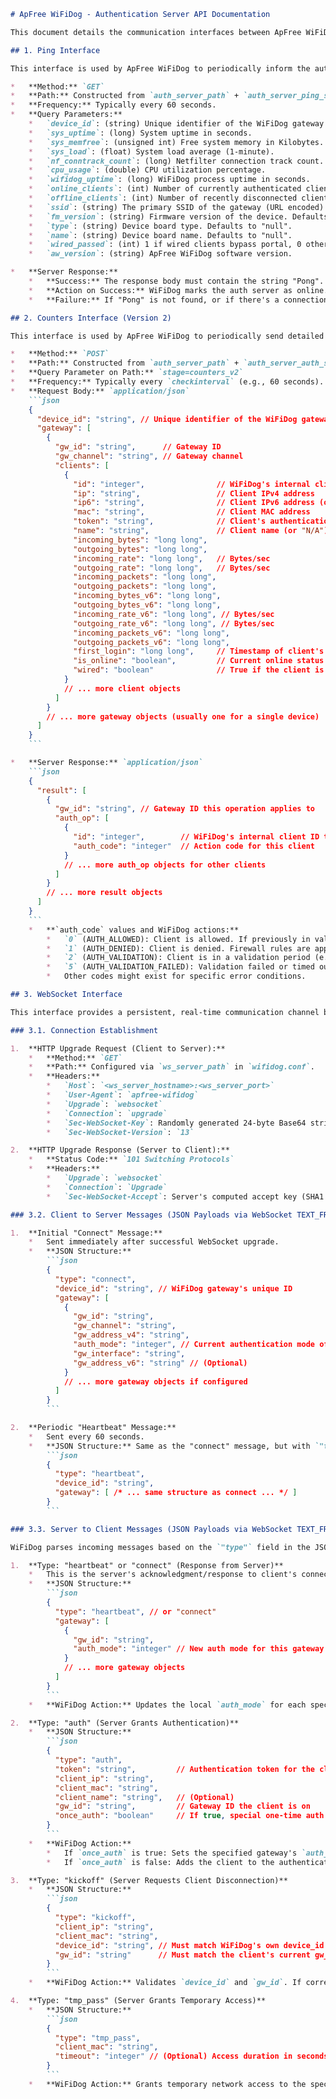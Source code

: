 ```markdown
# ApFree WiFiDog - Authentication Server API Documentation

This document details the communication interfaces between ApFree WiFiDog and the Authentication Server.

## 1. Ping Interface

This interface is used by ApFree WiFiDog to periodically inform the authentication server that it is active and to report basic system status.

*   **Method:** `GET`
*   **Path:** Constructed from `auth_server_path` + `auth_server_ping_script_path_fragment` (configurable in `wifidog.conf`).
*   **Frequency:** Typically every 60 seconds.
*   **Query Parameters:**
    *   `device_id`: (string) Unique identifier of the WiFiDog gateway.
    *   `sys_uptime`: (long) System uptime in seconds.
    *   `sys_memfree`: (unsigned int) Free system memory in Kilobytes.
    *   `sys_load`: (float) System load average (1-minute).
    *   `nf_conntrack_count`: (long) Netfilter connection track count.
    *   `cpu_usage`: (double) CPU utilization percentage.
    *   `wifidog_uptime`: (long) WiFiDog process uptime in seconds.
    *   `online_clients`: (int) Number of currently authenticated clients.
    *   `offline_clients`: (int) Number of recently disconnected clients that have aged out.
    *   `ssid`: (string) The primary SSID of the gateway (URL encoded). Defaults to "NULL".
    *   `fm_version`: (string) Firmware version of the device. Defaults to "null".
    *   `type`: (string) Device board type. Defaults to "null".
    *   `name`: (string) Device board name. Defaults to "null".
    *   `wired_passed`: (int) 1 if wired clients bypass portal, 0 otherwise.
    *   `aw_version`: (string) ApFree WiFiDog software version.

*   **Server Response:**
    *   **Success:** The response body must contain the string "Pong".
    *   **Action on Success:** WiFiDog marks the auth server as online. If previously marked down, firewall rules are updated.
    *   **Failure:** If "Pong" is not found, or if there's a connection error, WiFiDog marks the auth server as offline, and firewall rules may be updated to handle auth server unavailability (e.g., block clients or allow all).

## 2. Counters Interface (Version 2)

This interface is used by ApFree WiFiDog to periodically send detailed counter information for all connected clients to the authentication server. The server can then respond with actions for specific clients (e.g., disconnect).

*   **Method:** `POST`
*   **Path:** Constructed from `auth_server_path` + `auth_server_auth_script_path_fragment`.
*   **Query Parameter on Path:** `stage=counters_v2`
*   **Frequency:** Typically every `checkinterval` (e.g., 60 seconds).
*   **Request Body:** `application/json`
    ```json
    {
      "device_id": "string", // Unique identifier of the WiFiDog gateway
      "gateway": [
        {
          "gw_id": "string",      // Gateway ID
          "gw_channel": "string", // Gateway channel
          "clients": [
            {
              "id": "integer",                // WiFiDog's internal client ID
              "ip": "string",                 // Client IPv4 address
              "ip6": "string",                // Client IPv6 address (or "N/A")
              "mac": "string",                // Client MAC address
              "token": "string",              // Client's authentication token
              "name": "string",               // Client name (or "N/A")
              "incoming_bytes": "long long",
              "outgoing_bytes": "long long",
              "incoming_rate": "long long",   // Bytes/sec
              "outgoing_rate": "long long",   // Bytes/sec
              "incoming_packets": "long long",
              "outgoing_packets": "long long",
              "incoming_bytes_v6": "long long",
              "outgoing_bytes_v6": "long long",
              "incoming_rate_v6": "long long", // Bytes/sec
              "outgoing_rate_v6": "long long", // Bytes/sec
              "incoming_packets_v6": "long long",
              "outgoing_packets_v6": "long long",
              "first_login": "long long",     // Timestamp of client's first login
              "is_online": "boolean",         // Current online status known to WiFiDog
              "wired": "boolean"              // True if the client is on a wired connection
            }
            // ... more client objects
          ]
        }
        // ... more gateway objects (usually one for a single device)
      ]
    }
    ```

*   **Server Response:** `application/json`
    ```json
    {
      "result": [
        {
          "gw_id": "string", // Gateway ID this operation applies to
          "auth_op": [
            {
              "id": "integer",        // WiFiDog's internal client ID to act upon
              "auth_code": "integer"  // Action code for this client
            }
            // ... more auth_op objects for other clients
          ]
        }
        // ... more result objects
      ]
    }
    ```
    *   **`auth_code` values and WiFiDog actions:**
        *   `0` (AUTH_ALLOWED): Client is allowed. If previously in validation, counters might be reset.
        *   `1` (AUTH_DENIED): Client is denied. Firewall rules are applied to block the client, and the client is removed from WiFiDog's active list.
        *   `2` (AUTH_VALIDATION): Client is in a validation period (e.g., email verification pending). Access might be restricted.
        *   `5` (AUTH_VALIDATION_FAILED): Validation failed or timed out. Client is denied, firewall rules applied, and client removed.
        *   Other codes might exist for specific error conditions.

## 3. WebSocket Interface

This interface provides a persistent, real-time communication channel between ApFree WiFiDog and the authentication server.

### 3.1. Connection Establishment

1.  **HTTP Upgrade Request (Client to Server):**
    *   **Method:** `GET`
    *   **Path:** Configured via `ws_server_path` in `wifidog.conf`.
    *   **Headers:**
        *   `Host`: `<ws_server_hostname>:<ws_server_port>`
        *   `User-Agent`: `apfree-wifidog`
        *   `Upgrade`: `websocket`
        *   `Connection`: `upgrade`
        *   `Sec-WebSocket-Key`: Randomly generated 24-byte Base64 string.
        *   `Sec-WebSocket-Version`: `13`

2.  **HTTP Upgrade Response (Server to Client):**
    *   **Status Code:** `101 Switching Protocols`
    *   **Headers:**
        *   `Upgrade`: `websocket`
        *   `Connection`: `Upgrade`
        *   `Sec-WebSocket-Accept`: Server's computed accept key (SHA1 hash of client's `Sec-WebSocket-Key` concatenated with a standard GUID, then Base64 encoded).

### 3.2. Client to Server Messages (JSON Payloads via WebSocket TEXT_FRAME)

1.  **Initial "Connect" Message:**
    *   Sent immediately after successful WebSocket upgrade.
    *   **JSON Structure:**
        ```json
        {
          "type": "connect",
          "device_id": "string", // WiFiDog gateway's unique ID
          "gateway": [
            {
              "gw_id": "string",
              "gw_channel": "string",
              "gw_address_v4": "string",
              "auth_mode": "integer", // Current authentication mode of the gateway
              "gw_interface": "string",
              "gw_address_v6": "string" // (Optional)
            }
            // ... more gateway objects if configured
          ]
        }
        ```

2.  **Periodic "Heartbeat" Message:**
    *   Sent every 60 seconds.
    *   **JSON Structure:** Same as the "connect" message, but with `"type": "heartbeat"`.
        ```json
        {
          "type": "heartbeat",
          "device_id": "string",
          "gateway": [ /* ... same structure as connect ... */ ]
        }
        ```

### 3.3. Server to Client Messages (JSON Payloads via WebSocket TEXT_FRAME)

WiFiDog parses incoming messages based on the `"type"` field in the JSON payload.

1.  **Type: "heartbeat" or "connect" (Response from Server)**
    *   This is the server's acknowledgment/response to client's connect/heartbeat.
    *   **JSON Structure:**
        ```json
        {
          "type": "heartbeat", // or "connect"
          "gateway": [
            {
              "gw_id": "string",
              "auth_mode": "integer" // New auth mode for this gateway
            }
            // ... more gateway objects
          ]
        }
        ```
    *   **WiFiDog Action:** Updates the local `auth_mode` for each specified `gw_id`. If any mode changes, firewall rules may be reloaded.

2.  **Type: "auth" (Server Grants Authentication)**
    *   **JSON Structure:**
        ```json
        {
          "type": "auth",
          "token": "string",         // Authentication token for the client
          "client_ip": "string",
          "client_mac": "string",
          "client_name": "string",   // (Optional)
          "gw_id": "string",         // Gateway ID the client is on
          "once_auth": "boolean"     // If true, special one-time auth handling
        }
        ```
    *   **WiFiDog Action:**
        *   If `once_auth` is true: Sets the specified gateway's `auth_mode` to 0 (bypass/no auth) and reloads firewall.
        *   If `once_auth` is false: Adds the client to the authenticated list with the provided details, applies firewall rules to allow access.

3.  **Type: "kickoff" (Server Requests Client Disconnection)**
    *   **JSON Structure:**
        ```json
        {
          "type": "kickoff",
          "client_ip": "string",
          "client_mac": "string",
          "device_id": "string", // Must match WiFiDog's own device_id
          "gw_id": "string"      // Must match the client's current gw_id
        }
        ```
    *   **WiFiDog Action:** Validates `device_id` and `gw_id`. If correct and client exists, applies firewall rules to deny access and removes the client from the active list.

4.  **Type: "tmp_pass" (Server Grants Temporary Access)**
    *   **JSON Structure:**
        ```json
        {
          "type": "tmp_pass",
          "client_mac": "string",
          "timeout": "integer" // (Optional) Access duration in seconds, defaults to 300
        }
        ```
    *   **WiFiDog Action:** Grants temporary network access to the specified MAC address for the duration of the timeout by updating firewall rules.
```
